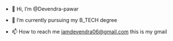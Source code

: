 - 👋 Hi, I’m @Devendra-pawar

- 🌱 I’m currently pursuing my B_TECH degree

- 📫 How to reach me iamdevendra06@gmail.com this is my gmail

<!---
Devendra-pawar/Devendra-pawar is a ✨ special ✨ repository because its `README.md` (this file) appears on your GitHub profile.
You can click the Preview link to take a look at your changes.
--->
